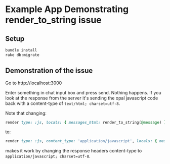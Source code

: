 # Example App Demonstrating render_to_string issue

## Setup

```sh
bundle install
rake db:migrate
```

## Demonstration of the issue

Go to http://localhost:3000

Enter something in chat input box and press send. Nothing happens. If you look
at the response from the server it's sending the opal javascript code back with
a content-type of `text/html; charset=utf-8`.

Note that changing:

```ruby
render type: :js, locals: { messages_html: render_to_string(@message) }
```

to:

```ruby
render type: :js, content_type: 'application/javascript', locals: { messages_html: render_to_string(@message) }
```

makes it work by changing the response headers content-type to `application/javascript; charset=utf-8`.
